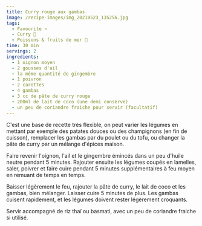 ```yaml
---
title: Curry rouge aux gambas
image: /recipe-images/img_20210523_135256.jpg
tags:
  - Favourite ⭐️
  - Curry 🍲
  - Poissons & fruits de mer 🦐
time: 30 min
servings: 2
ingredients:
  - 1 oignon moyen
  - 2 gousses d'ail
  - la même quantité de gingembre
  - 1 poivron
  - 2 carottes
  - 4 gambas
  - 3 cc de pâte de curry rouge
  - 200ml de lait de coco (une demi conserve)
  - un peu de coriandre fraiche pour servir (facultatif)
---
```

C'est une base de recette très flexible, on peut varier les légumes en mettant par exemple des patates douces ou des champignons (en fin de cuisson), remplacer les gambas par du poulet ou du tofu, ou changer la pâte de curry par un mélange d'épices maison.

Faire revenir l'oignon, l'ail et le gingembre émincés dans un peu d'huile neutre pendant 5 minutes. Rajouter ensuite les légumes coupés en lamelles, saler, poivrer et faire cuire pendant 5 minutes supplémentaires à feu moyen en remuant de temps en temps.

Baisser légèrement le feu, rajouter la pâte de curry, le lait de coco et les gambas, bien mélanger. Laisser cuire 5 minutes de plus. Les gambas cuisent rapidement, et les légumes doivent rester légèrement croquants.

Servir accompagné de riz thaï ou basmati, avec un peu de coriandre fraiche si utilisé.